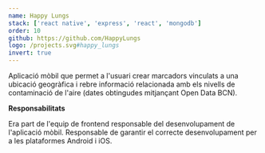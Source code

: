 ```yaml
---
name: Happy Lungs
stack: ['react native', 'express', 'react', 'mongodb']
order: 10
github: https://github.com/HappyLungs
logo: /projects.svg#happy_lungs
invert: true
---
```


Aplicació mòbil que permet a l'usuari crear marcadors vinculats a una ubicació
geogràfica i rebre informació relacionada amb els nivells de contaminació de l'aire
(dates obtingudes mitjançant Open Data BCN).

<b>Responsabilitats</b>

Era part de l'equip de frontend responsable del desenvolupament de l'aplicació mòbil.
Responsable de garantir el correcte desenvolupament per a les plataformes Android i
iOS.
